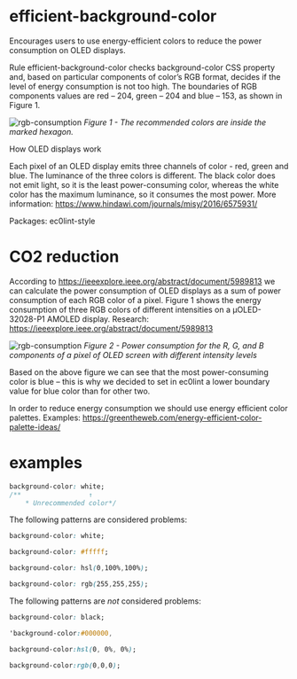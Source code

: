 # efficient-background-color

Encourages users to use energy-efficient colors to reduce the power consumption on OLED displays.

Rule efficient-background-color checks background-color CSS property and, based on particular components of color’s RGB format, decides if the level of energy consumption is not too high. The boundaries of RGB components values are red – 204, green – 204 and blue – 153, as shown in Figure 1.

![rgb-consumption](https://github.com/ec0lint/ec0lint-style/blob/main/rgb_consumption.png)
_Figure 1 - The recommended colors are inside the marked hexagon._

How OLED displays work

Each pixel of an OLED display emits three channels of color - red, green and blue. The luminance of the three colors is different. The black color does not emit light, so it is the least power-consuming color, whereas the white color has the maximum luminance, so it consumes the most power. More information: https://www.hindawi.com/journals/misy/2016/6575931/

Packages: ec0lint-style

# CO2 reduction

According to https://ieeexplore.ieee.org/abstract/document/5989813 we can calculate the power consumption of OLED displays as a sum of power consumption of each RGB color of a pixel. Figure 1 shows the energy consumption of three RGB colors of different intensities on a μOLED-32028-P1 AMOLED display. Research: https://ieeexplore.ieee.org/abstract/document/5989813

![rgb-consumption](https://github.com/ec0lint/ec0lint-style/blob/main/rgb_cube.png)
_Figure 2 - Power consumption for the R, G, and B components of a pixel of OLED screen with different intensity levels_

Based on the above figure we can see that the most power-consuming color is blue – this is why we decided to set in ec0lint a lower boundary value for blue color than for other two.

In order to reduce energy consumption we should use energy efficient color palettes. Examples: https://greentheweb.com/energy-efficient-color-palette-ideas/

# examples

<!-- prettier-ignore -->
```css
background-color: white;
/**                 ↑
    * Unrecommended color*/
```

The following patterns are considered problems:

<!-- prettier-ignore -->
```css
background-color: white;
```

<!-- prettier-ignore -->
```css
background-color: #fffff;
```

<!-- prettier-ignore -->
```css
background-color: hsl(0,100%,100%);
```

<!-- prettier-ignore -->
```css
background-color: rgb(255,255,255);
```

The following patterns are _not_ considered problems:

<!-- prettier-ignore -->
```css
background-color: black;
```

<!-- prettier-ignore -->
```css
'background-color:#000000,
```

<!-- prettier-ignore -->
```css
background-color:hsl(0, 0%, 0%);
```

<!-- prettier-ignore -->
```css
background-color:rgb(0,0,0);
```
